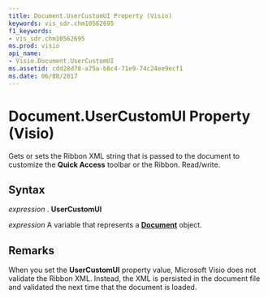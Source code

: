 ```yaml
---
title: Document.UserCustomUI Property (Visio)
keywords: vis_sdr.chm10562695
f1_keywords:
- vis_sdr.chm10562695
ms.prod: visio
api_name:
- Visio.Document.UserCustomUI
ms.assetid: cdd28d78-a75a-b8c4-71e9-74c24ee9ecf1
ms.date: 06/08/2017
---
```



# Document.UserCustomUI Property (Visio)

Gets or sets the Ribbon XML string that is passed to the document to customize the **Quick Access** toolbar or the Ribbon. Read/write.


## Syntax

 _expression_ . **UserCustomUI**

 _expression_ A variable that represents a **[Document](document-object-visio.md)** object.


## Remarks

When you set the **UserCustomUI** property value, Microsoft Visio does not validate the Ribbon XML. Instead, the XML is persisted in the document file and validated the next time that the document is loaded.


